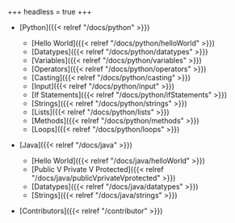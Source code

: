 +++
headless = true
+++

* [Python]({{< relref "/docs/python" >}})
  + [Hello World]({{< relref "/docs/python/helloWorld" >}})
  + [Datatypes]({{< relref "/docs/python/datatypes" >}})
  + [Variables]({{< relref "/docs/python/variables" >}})
  + [Operators]({{< relref "/docs/python/operators" >}})
  + [Casting]({{< relref "/docs/python/casting" >}})
  + [Input]({{< relref "/docs/python/input" >}})
  + [If Statements]({{< relref "/docs/python/ifStatements" >}})
  + [Strings]({{< relref "/docs/python/strings" >}})
  + [Lists]({{< relref "/docs/python/lists" >}})
  + [Methods]({{< relref "/docs/python/methods" >}})
  + [Loops]({{< relref "/docs/python/loops" >}})

* [Java]({{< relref "/docs/java" >}})
  + [Hello World]({{< relref "/docs/java/helloWorld" >}})
  + [Public V Private V Protected]({{< relref "/docs/java/publicVprivateVprotected" >}})
  + [Datatypes]({{< relref "/docs/java/datatypes" >}})
  + [Strings]({{< relref "/docs/java/strings" >}})

* [Contributors]({{< relref "/contributor" >}})
